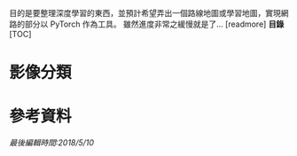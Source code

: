 目的是要整理深度學習的東西，並預計希望弄出一個路線地圖或學習地圖，實現網路的部分以 PyTorch 作為工具。
雖然進度非常之緩慢就是了...
[readmore]
**目錄**  
[TOC]
# 影像分類


# 參考資料

*最後編輯時間:2018/5/10*

<!--tags:
-->
<!--stackedit_data:
eyJoaXN0b3J5IjpbLTMwMTU5OTI2M119
-->